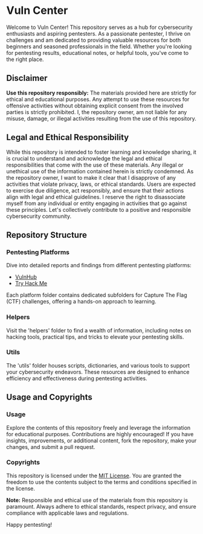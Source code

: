 # Vuln Center

Welcome to Vuln Center! This repository serves as a hub for cybersecurity enthusiasts and aspiring pentesters. As a passionate pentester, I thrive on challenges and am dedicated to providing valuable resources for both beginners and seasoned professionals in the field. Whether you're looking for pentesting results, educational notes, or helpful tools, you've come to the right place.

## Disclaimer

**Use this repository responsibly:** The materials provided here are strictly for ethical and educational purposes. Any attempt to use these resources for offensive activities without obtaining explicit consent from the involved parties is strictly prohibited. I, the repository owner, am not liable for any misuse, damage, or illegal activities resulting from the use of this repository.

## Legal and Ethical Responsibility

While this repository is intended to foster learning and knowledge sharing, it is crucial to understand and acknowledge the legal and ethical responsibilities that come with the use of these materials. Any illegal or unethical use of the information contained herein is strictly condemned. As the repository owner, I want to make it clear that I disapprove of any activities that violate privacy, laws, or ethical standards. Users are expected to exercise due diligence, act responsibly, and ensure that their actions align with legal and ethical guidelines. I reserve the right to disassociate myself from any individual or entity engaging in activities that go against these principles. Let's collectively contribute to a positive and responsible cybersecurity community.

## Repository Structure

### Pentesting Platforms

Dive into detailed reports and findings from different pentesting platforms:

- [VulnHub](./vuln_hub/)
- [Try Hack Me](./try_hack_me/)


Each platform folder contains dedicated subfolders for Capture The Flag (CTF) challenges, offering a hands-on approach to learning.

### Helpers

Visit the 'helpers' folder to find a wealth of information, including notes on hacking tools, practical tips, and tricks to elevate your pentesting skills.

### Utils

The 'utils' folder houses scripts, dictionaries, and various tools to support your cybersecurity endeavors. These resources are designed to enhance efficiency and effectiveness during pentesting activities.

## Usage and Copyrights

### Usage

Explore the contents of this repository freely and leverage the information for educational purposes. Contributions are highly encouraged! If you have insights, improvements, or additional content, fork the repository, make your changes, and submit a pull request.

### Copyrights

This repository is licensed under the [MIT License](LICENSE). You are granted the freedom to use the contents subject to the terms and conditions specified in the license.

**Note:** Responsible and ethical use of the materials from this repository is paramount. Always adhere to ethical standards, respect privacy, and ensure compliance with applicable laws and regulations.

Happy pentesting!
